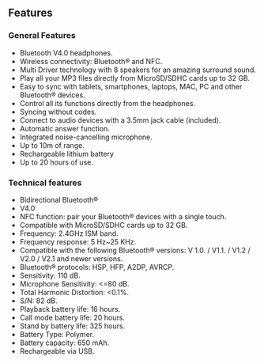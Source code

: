 ## Features


### General Features

- Bluetooth V4.0 headphones.
- Wireless connectivity: Bluetooth® and NFC.
- Multi Driver technology with 8 speakers for an amazing surround sound.
- Play all your MP3 files directly from MicroSD/SDHC cards up to 32 GB.
- Easy to sync with tablets, smartphones, laptops, MAC, PC and other Bluetooth® devices.
- Control all its functions directly from the headphones.
- Syncing without codes.
- Connect to audio devices with a 3.5mm jack cable (included).
- Automatic answer function.
- Integrated noise-cancelling microphone.
- Up to 10m of range.
- Rechargeable lithium battery
- Up to 20 hours of use.

### Technical features

- Bidirectional Bluetooth®
- V4.0
- NFC function: pair your Bluetooth® devices with a single touch.
- Compatible with MicroSD/SDHC cards up to 32 GB.
- Frequency: 2.4GHz ISM band.
- Frequency response: 5 Hz~25 KHz.
- Compatible with the following Bluetooth® versions: V 1.0. / V1.1. / V1.2 / V2.0 / V2.1 and newer versions.
- Bluetooth® protocols: HSP, HFP, A2DP, AVRCP.
- Sensitivity: 110 dB.
- Microphone Sensitivity: <=80 dB.
- Total Harmonic Distortion: <0.1%.
- S/N: 82 dB.
- Playback battery life: 16 hours.
- Call mode battery life: 20 hours.
- Stand by battery life: 325 hours.
- Battery Type: Polymer.
- Battery capacity: 650 mAh.
- Rechargeable via USB.

